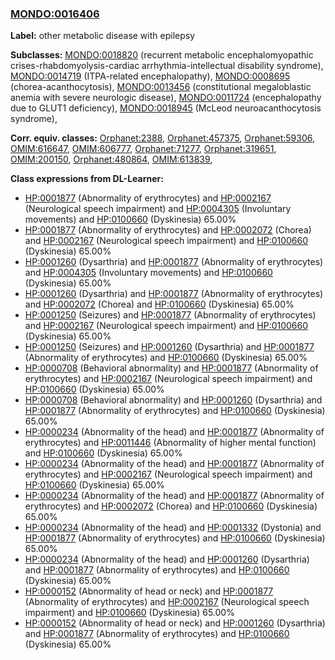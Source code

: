 
### [MONDO:0016406](http://purl.obolibrary.org/obo/MONDO_0016406)
**Label:** other metabolic disease with epilepsy

**Subclasses:** [MONDO:0018820](http://purl.obolibrary.org/obo/MONDO_0018820) (recurrent metabolic encephalomyopathic crises-rhabdomyolysis-cardiac arrhythmia-intellectual disability syndrome), [MONDO:0014719](http://purl.obolibrary.org/obo/MONDO_0014719) (ITPA-related encephalopathy), [MONDO:0008695](http://purl.obolibrary.org/obo/MONDO_0008695) (chorea-acanthocytosis), [MONDO:0013456](http://purl.obolibrary.org/obo/MONDO_0013456) (constitutional megaloblastic anemia with severe neurologic disease), [MONDO:0011724](http://purl.obolibrary.org/obo/MONDO_0011724) (encephalopathy due to GLUT1 deficiency), [MONDO:0018945](http://purl.obolibrary.org/obo/MONDO_0018945) (McLeod neuroacanthocytosis syndrome), 

**Corr. equiv. classes:** [Orphanet:2388](http://www.orpha.net/ORDO/Orphanet_2388), [Orphanet:457375](http://www.orpha.net/ORDO/Orphanet_457375), [Orphanet:59306](http://www.orpha.net/ORDO/Orphanet_59306), [OMIM:616647](http://purl.obolibrary.org/obo/OMIM_616647), [OMIM:606777](http://purl.obolibrary.org/obo/OMIM_606777), [Orphanet:71277](http://www.orpha.net/ORDO/Orphanet_71277), [Orphanet:319651](http://www.orpha.net/ORDO/Orphanet_319651), [OMIM:200150](http://purl.obolibrary.org/obo/OMIM_200150), [Orphanet:480864](http://www.orpha.net/ORDO/Orphanet_480864), [OMIM:613839](http://purl.obolibrary.org/obo/OMIM_613839), 

**Class expressions from DL-Learner:**

- [HP:0001877](http://purl.obolibrary.org/obo/HP_0001877) (Abnormality of erythrocytes) and [HP:0002167](http://purl.obolibrary.org/obo/HP_0002167) (Neurological speech impairment) and [HP:0004305](http://purl.obolibrary.org/obo/HP_0004305) (Involuntary movements) and [HP:0100660](http://purl.obolibrary.org/obo/HP_0100660) (Dyskinesia) 65.00%
- [HP:0001877](http://purl.obolibrary.org/obo/HP_0001877) (Abnormality of erythrocytes) and [HP:0002072](http://purl.obolibrary.org/obo/HP_0002072) (Chorea) and [HP:0002167](http://purl.obolibrary.org/obo/HP_0002167) (Neurological speech impairment) and [HP:0100660](http://purl.obolibrary.org/obo/HP_0100660) (Dyskinesia) 65.00%
- [HP:0001260](http://purl.obolibrary.org/obo/HP_0001260) (Dysarthria) and [HP:0001877](http://purl.obolibrary.org/obo/HP_0001877) (Abnormality of erythrocytes) and [HP:0004305](http://purl.obolibrary.org/obo/HP_0004305) (Involuntary movements) and [HP:0100660](http://purl.obolibrary.org/obo/HP_0100660) (Dyskinesia) 65.00%
- [HP:0001260](http://purl.obolibrary.org/obo/HP_0001260) (Dysarthria) and [HP:0001877](http://purl.obolibrary.org/obo/HP_0001877) (Abnormality of erythrocytes) and [HP:0002072](http://purl.obolibrary.org/obo/HP_0002072) (Chorea) and [HP:0100660](http://purl.obolibrary.org/obo/HP_0100660) (Dyskinesia) 65.00%
- [HP:0001250](http://purl.obolibrary.org/obo/HP_0001250) (Seizures) and [HP:0001877](http://purl.obolibrary.org/obo/HP_0001877) (Abnormality of erythrocytes) and [HP:0002167](http://purl.obolibrary.org/obo/HP_0002167) (Neurological speech impairment) and [HP:0100660](http://purl.obolibrary.org/obo/HP_0100660) (Dyskinesia) 65.00%
- [HP:0001250](http://purl.obolibrary.org/obo/HP_0001250) (Seizures) and [HP:0001260](http://purl.obolibrary.org/obo/HP_0001260) (Dysarthria) and [HP:0001877](http://purl.obolibrary.org/obo/HP_0001877) (Abnormality of erythrocytes) and [HP:0100660](http://purl.obolibrary.org/obo/HP_0100660) (Dyskinesia) 65.00%
- [HP:0000708](http://purl.obolibrary.org/obo/HP_0000708) (Behavioral abnormality) and [HP:0001877](http://purl.obolibrary.org/obo/HP_0001877) (Abnormality of erythrocytes) and [HP:0002167](http://purl.obolibrary.org/obo/HP_0002167) (Neurological speech impairment) and [HP:0100660](http://purl.obolibrary.org/obo/HP_0100660) (Dyskinesia) 65.00%
- [HP:0000708](http://purl.obolibrary.org/obo/HP_0000708) (Behavioral abnormality) and [HP:0001260](http://purl.obolibrary.org/obo/HP_0001260) (Dysarthria) and [HP:0001877](http://purl.obolibrary.org/obo/HP_0001877) (Abnormality of erythrocytes) and [HP:0100660](http://purl.obolibrary.org/obo/HP_0100660) (Dyskinesia) 65.00%
- [HP:0000234](http://purl.obolibrary.org/obo/HP_0000234) (Abnormality of the head) and [HP:0001877](http://purl.obolibrary.org/obo/HP_0001877) (Abnormality of erythrocytes) and [HP:0011446](http://purl.obolibrary.org/obo/HP_0011446) (Abnormality of higher mental function) and [HP:0100660](http://purl.obolibrary.org/obo/HP_0100660) (Dyskinesia) 65.00%
- [HP:0000234](http://purl.obolibrary.org/obo/HP_0000234) (Abnormality of the head) and [HP:0001877](http://purl.obolibrary.org/obo/HP_0001877) (Abnormality of erythrocytes) and [HP:0002167](http://purl.obolibrary.org/obo/HP_0002167) (Neurological speech impairment) and [HP:0100660](http://purl.obolibrary.org/obo/HP_0100660) (Dyskinesia) 65.00%
- [HP:0000234](http://purl.obolibrary.org/obo/HP_0000234) (Abnormality of the head) and [HP:0001877](http://purl.obolibrary.org/obo/HP_0001877) (Abnormality of erythrocytes) and [HP:0002072](http://purl.obolibrary.org/obo/HP_0002072) (Chorea) and [HP:0100660](http://purl.obolibrary.org/obo/HP_0100660) (Dyskinesia) 65.00%
- [HP:0000234](http://purl.obolibrary.org/obo/HP_0000234) (Abnormality of the head) and [HP:0001332](http://purl.obolibrary.org/obo/HP_0001332) (Dystonia) and [HP:0001877](http://purl.obolibrary.org/obo/HP_0001877) (Abnormality of erythrocytes) and [HP:0100660](http://purl.obolibrary.org/obo/HP_0100660) (Dyskinesia) 65.00%
- [HP:0000234](http://purl.obolibrary.org/obo/HP_0000234) (Abnormality of the head) and [HP:0001260](http://purl.obolibrary.org/obo/HP_0001260) (Dysarthria) and [HP:0001877](http://purl.obolibrary.org/obo/HP_0001877) (Abnormality of erythrocytes) and [HP:0100660](http://purl.obolibrary.org/obo/HP_0100660) (Dyskinesia) 65.00%
- [HP:0000152](http://purl.obolibrary.org/obo/HP_0000152) (Abnormality of head or neck) and [HP:0001877](http://purl.obolibrary.org/obo/HP_0001877) (Abnormality of erythrocytes) and [HP:0002167](http://purl.obolibrary.org/obo/HP_0002167) (Neurological speech impairment) and [HP:0100660](http://purl.obolibrary.org/obo/HP_0100660) (Dyskinesia) 65.00%
- [HP:0000152](http://purl.obolibrary.org/obo/HP_0000152) (Abnormality of head or neck) and [HP:0001260](http://purl.obolibrary.org/obo/HP_0001260) (Dysarthria) and [HP:0001877](http://purl.obolibrary.org/obo/HP_0001877) (Abnormality of erythrocytes) and [HP:0100660](http://purl.obolibrary.org/obo/HP_0100660) (Dyskinesia) 65.00%


